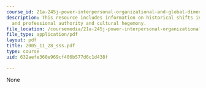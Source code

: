 ```yaml
---
course_id: 21a-245j-power-interpersonal-organizational-and-global-dimensions-fall-2005
description: This resource includes information on historical shifts in forms of authority,
  and professional authority and cultural hegemony.
file_location: /coursemedia/21a-245j-power-interpersonal-organizational-and-global-dimensions-fall-2005/632aefe360e969cf406b577d6c1d438f_2005_11_28_sss.pdf
file_type: application/pdf
layout: pdf
title: 2005_11_28_sss.pdf
type: course
uid: 632aefe360e969cf406b577d6c1d438f

---
```

None